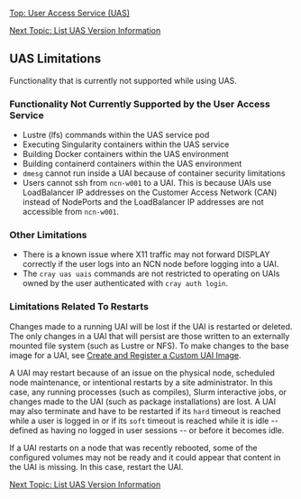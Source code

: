 [Top: User Access Service (UAS)](index.md)

[Next Topic: List UAS Version Information](List_UAS_Information.md)

## UAS Limitations

Functionality that is currently not supported while using UAS.

### Functionality Not Currently Supported by the User Access Service

- Lustre \(lfs\) commands within the UAS service pod
- Executing Singularity containers within the UAS service
- Building Docker containers within the UAS environment
- Building containerd containers within the UAS environment
- `dmesg` cannot run inside a UAI because of container security limitations
- Users cannot ssh from `ncn-w001` to a UAI. This is because UAIs use LoadBalancer IP addresses on the Customer Access Network \(CAN\) instead of NodePorts and the LoadBalancer IP addresses are not accessible from `ncn-w001`.

### Other Limitations

- There is a known issue where X11 traffic may not forward DISPLAY correctly if the user logs into an NCN node before logging into a UAI.
- The `cray uas uais` commands are not restricted to operating on UAIs owned by the user authenticated with `cray auth login`.

### Limitations Related To Restarts

Changes made to a running UAI will be lost if the UAI is restarted or deleted. The only changes in a UAI that will persist are those written to an externally mounted file system \(such as Lustre or NFS\). To make changes to the base image for a UAI, see [Create and Register a Custom UAI Image](Create_and_Register_a_Custom_UAI_Image.md).

A UAI may restart because of an issue on the physical node, scheduled node maintenance, or intentional restarts by a site administrator. In this case, any running processes \(such as compiles\), Slurm interactive jobs, or changes made to the UAI \(such as package installations\) are lost. A UAI may also terminate and have to be restarted if its `hard` timeout is reached while a user is logged in or if its `soft` timeout is reached while it is idle -- defined as having no logged in user sessions -- or before it becomes idle.

If a UAI restarts on a node that was recently rebooted, some of the configured volumes may not be ready and it could appear that content in the UAI is missing. In this case, restart the UAI.

[Next Topic: List UAS Version Information](List_UAS_Information.md)
